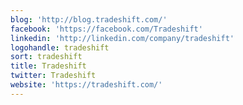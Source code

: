 ```yaml
---
blog: 'http://blog.tradeshift.com/'
facebook: 'https://facebook.com/Tradeshift'
linkedin: 'http://linkedin.com/company/tradeshift'
logohandle: tradeshift
sort: tradeshift
title: Tradeshift
twitter: Tradeshift
website: 'https://tradeshift.com/'
---
```

